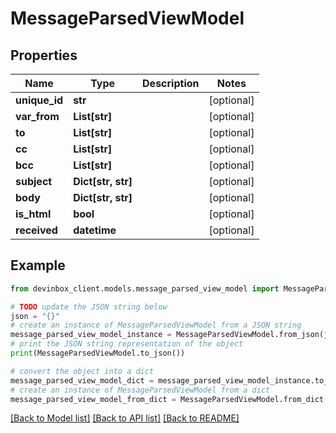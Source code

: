 # MessageParsedViewModel


## Properties

Name | Type | Description | Notes
------------ | ------------- | ------------- | -------------
**unique_id** | **str** |  | [optional] 
**var_from** | **List[str]** |  | [optional] 
**to** | **List[str]** |  | [optional] 
**cc** | **List[str]** |  | [optional] 
**bcc** | **List[str]** |  | [optional] 
**subject** | **Dict[str, str]** |  | [optional] 
**body** | **Dict[str, str]** |  | [optional] 
**is_html** | **bool** |  | [optional] 
**received** | **datetime** |  | [optional] 

## Example

```python
from devinbox_client.models.message_parsed_view_model import MessageParsedViewModel

# TODO update the JSON string below
json = "{}"
# create an instance of MessageParsedViewModel from a JSON string
message_parsed_view_model_instance = MessageParsedViewModel.from_json(json)
# print the JSON string representation of the object
print(MessageParsedViewModel.to_json())

# convert the object into a dict
message_parsed_view_model_dict = message_parsed_view_model_instance.to_dict()
# create an instance of MessageParsedViewModel from a dict
message_parsed_view_model_from_dict = MessageParsedViewModel.from_dict(message_parsed_view_model_dict)
```
[[Back to Model list]](../README.md#documentation-for-models) [[Back to API list]](../README.md#documentation-for-api-endpoints) [[Back to README]](../README.md)


